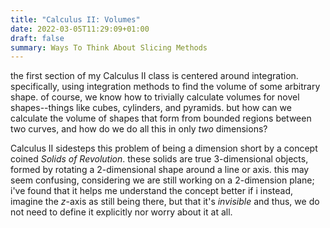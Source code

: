 ```yaml
---
title: "Calculus II: Volumes"
date: 2022-03-05T11:29:09+01:00
draft: false
summary: Ways To Think About Slicing Methods
---
```


the first section of my Calculus II class is centered around integration. specifically, using integration methods to find the volume of some arbitrary shape. of course, we know how to trivially calculate volumes for novel shapes--things like cubes, cylinders, and pyramids. but how can we calculate the volume of shapes that form from bounded regions between two curves, and how do we do all this in only _two_ dimensions?

Calculus II sidesteps this problem of being a dimension short by a concept coined _Solids of Revolution_. these solids are true 3-dimensional objects, formed by rotating a 2-dimensional shape around a line or axis. this may seem confusing, considering we are still working on a 2-dimension plane; i've found that it helps me understand the concept better if i instead, imagine the _z_-axis as still being there, but that it's _invisible_ and thus, we do not need to define it explicitly nor worry about it at all.